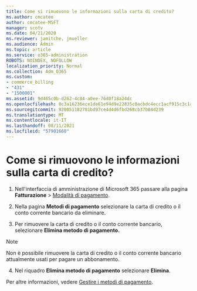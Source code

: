 ```yaml
---
title: Come si rimuovono le informazioni sulla carta di credito?
ms.author: cmcatee
author: cmcatee-MSFT
manager: scotv
ms.date: 04/21/2020
ms.reviewer: jamitche, jmueller
ms.audience: Admin
ms.topic: article
ms.service: o365-administration
ROBOTS: NOINDEX, NOFOLLOW
localization_priority: Normal
ms.collection: Adm_O365
ms.custom:
- commerce_billing
- "431"
- "1500001"
ms.assetid: 9d465c0b-d262-4c84-a0ee-76d0f18a24dc
ms.openlocfilehash: 0c3a16236ece1de61e94d9e22835c0acbdc4ecc1acf915c3c1ad26aa0174dc37
ms.sourcegitcommit: 920051182781bd97ce4d4d6fbd268cb37b84d239
ms.translationtype: MT
ms.contentlocale: it-IT
ms.lasthandoff: 08/11/2021
ms.locfileid: "57901660"
---
```

# <a name="how-do-i-remove-my-credit-card-information"></a>Come si rimuovono le informazioni sulla carta di credito?

1. Nell'interfaccia di amministrazione di Microsoft 365 passare alla pagina **Fatturazione** \> [Modalità di pagamento](https://go.microsoft.com/fwlink/p/?linkid=2018806).

2. Nella pagina **Metodi di pagamento** selezionare la carta di credito o il conto corrente bancario da eliminare.

3. Per rimuovere la carta di credito o il conto corrente bancario, selezionare **Elimina metodo di pagamento.**

> [!NOTE]
> Non è possibile rimuovere la carta di credito o il conto corrente bancario attualmente usati per pagare un abbonamento.

4. Nel riquadro **Elimina metodo di pagamento** selezionare **Elimina**.

Per altre informazioni, vedere [Gestire i metodi di pagamento](https://docs.microsoft.com/microsoft-365/commerce/billing-and-payments/manage-payment-methods).